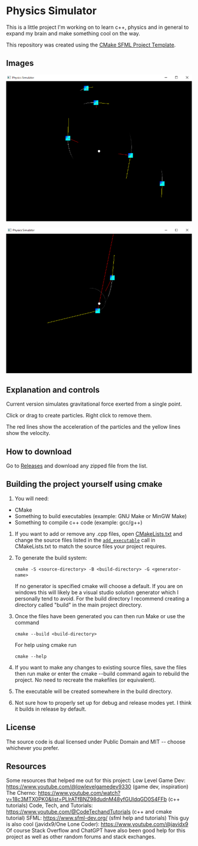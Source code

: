 # Physics Simulator

This is a little project I'm working on to learn c++, physics and in general to expand my brain and make something cool on the way.

This repository was created using the [CMake SFML Project Template](https://github.com/SFML/cmake-sfml-project).

## Images

![Image 1](images/image_1.png)

![Image 2](images/image_2.png)

## Explanation and controls

Current version simulates gravitational force exerted from a single point.

Click or drag to create particles. Right click to remove them.

The red lines show the acceleration of the particles and the yellow lines show the velocity.

## How to download

Go to [Releases](https://github.com/CoderXam/PhysicsSimulator/releases/) and download any zipped file from the list.
 
## Building the project yourself using cmake

1. You will need:
- CMake
- Something to build executables (example: GNU Make or MinGW Make)
- Something to compile c++ code (example: gcc/g++)

1. If you want to add or remove any .cpp files, open [CMakeLists.txt](CMakeLists.txt) and change the source files listed in the [`add_executable`](CMakeLists.txt#L10) call in CMakeLists.txt to match the source files your project requires.
1. To generate the build system:
    ```
    cmake -S <source-directory> -B <build-directory> -G <generator-name>
    ```
    If no generator is specified cmake will choose a default. If you are on windows this will likely be a visual studio solution generator which I personally tend to avoid. For the build directory I recommend creating a directory called "build" in the main project directory.

1. Once the files have been generated you can then run Make or use the command
    ```
    cmake --build <build-directory>
    ```

    For help using cmake run
    ```
    cmake --help
    ```
1. If you want to make any changes to existing source files, save the files then run make or enter the cmake --build command again to rebuild the project. No need to recreate the makefiles (or equivalent).
1. The executable will be created somewhere in the build directory.
1. Not sure how to properly set up for debug and release modes yet. I think it builds in release by default.

## License

The source code is dual licensed under Public Domain and MIT -- choose whichever you prefer.

## Resources

Some resources that helped me out for this project:
Low Level Game Dev: https://www.youtube.com/@lowlevelgamedev9330 (game dev, inspiration)
The Cherno: https://www.youtube.com/watch?v=18c3MTX0PK0&list=PLlrATfBNZ98dudnM48yfGUldqGD0S4FFb (c++ tutorials)
Code, Tech, and Tutorials: https://www.youtube.com/@CodeTechandTutorials (c++ and cmake tutorial)
SFML: https://www.sfml-dev.org/ (sfml help and tutorials)
This guy is also cool (javidx9/One Lone Coder): https://www.youtube.com/@javidx9
Of course Stack Overflow and ChatGPT have also been good help for this project as well as other random forums and stack exchanges. 
